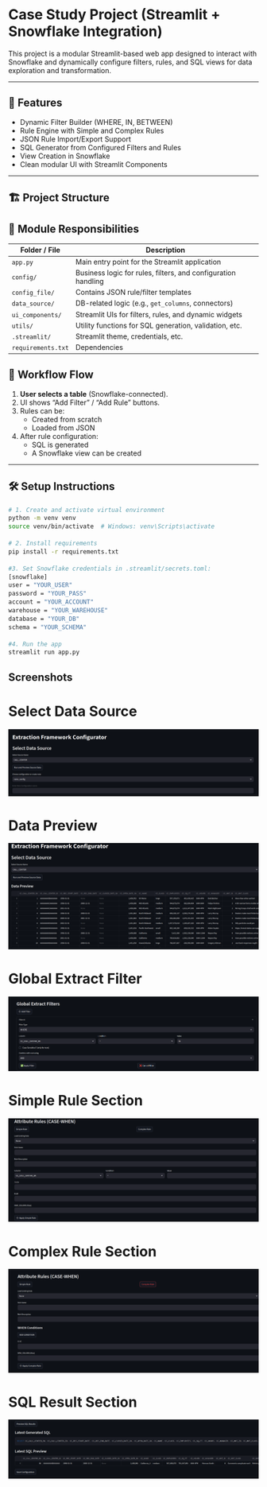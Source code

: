 # Case Study Project (Streamlit + Snowflake Integration)

This project is a modular Streamlit-based web app designed to interact with Snowflake and dynamically configure filters, rules, and SQL views for data exploration and transformation.

---

## 🚀 Features

- Dynamic Filter Builder (WHERE, IN, BETWEEN)
- Rule Engine with Simple and Complex Rules
- JSON Rule Import/Export Support
- SQL Generator from Configured Filters and Rules
- View Creation in Snowflake
- Clean modular UI with Streamlit Components

---

## 🏗 Project Structure

## 📁 Module Responsibilities

| Folder / File                | Description |
|-----------------------------|-------------|
| `app.py`                    | Main entry point for the Streamlit application |
| `config/`                   | Business logic for rules, filters, and configuration handling |
| `config_file/`              | Contains JSON rule/filter templates |
| `data_source/`              | DB-related logic (e.g., `get_columns`, connectors) |
| `ui_components/`            | Streamlit UIs for filters, rules, and dynamic widgets |
| `utils/`                    | Utility functions for SQL generation, validation, etc. |
| `.streamlit/`               | Streamlit theme, credentials, etc. |
| `requirements.txt`         | Dependencies |

## 🧪 Workflow Flow

1. **User selects a table** (Snowflake-connected).
2. UI shows “Add Filter” / “Add Rule” buttons.
3. Rules can be:
   - Created from scratch
   - Loaded from JSON
4. After rule configuration:
   - SQL is generated
   - A Snowflake view can be created

---

## 🛠 Setup Instructions

```bash
# 1. Create and activate virtual environment
python -m venv venv
source venv/bin/activate  # Windows: venv\Scripts\activate

# 2. Install requirements
pip install -r requirements.txt

#3. Set Snowflake credentials in .streamlit/secrets.toml:
[snowflake]
user = "YOUR_USER"
password = "YOUR_PASS"
account = "YOUR_ACCOUNT"
warehouse = "YOUR_WAREHOUSE"
database = "YOUR_DB"
schema = "YOUR_SCHEMA"

#4. Run the app
streamlit run app.py  
```


## Screenshots
# Select Data Source
![Filter UI](assets/source_section.png)

# Data Preview
![Filter UI](assets/data_preview_section.png)

# Global Extract Filter
![Filter UI](assets/global_extract_filter_section.png)

# Simple Rule Section
![Filter UI](assets/simple_rule_section.png)

# Complex Rule Section
![Filter UI](assets/complex_rule_section.png)

# SQL Result Section
![Filter UI](assets/sql_result_section.png)








